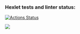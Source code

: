 ### Hexlet tests and linter status:

[![Actions Status](https://github.com/rgudymyak/frontend-project-44/actions/workflows/hexlet-check.yml/badge.svg)](https://github.com/rgudymyak/frontend-project-44/actions)

<a href="https://codeclimate.com/github/rgudymyak/frontend-project-44/maintainability"><img src="https://api.codeclimate.com/v1/badges/23a85c3bf294968d5aca/maintainability" /></a>
